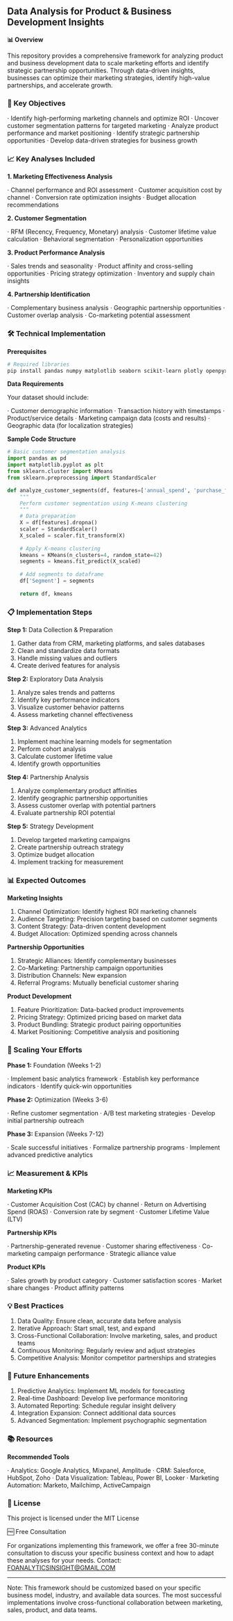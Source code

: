 ## Data Analysis for Product & Business Development Insights

 **📊 Overview**

This repository provides a comprehensive framework for analyzing product and business development data to scale marketing efforts and identify strategic partnership opportunities. Through data-driven insights, businesses can optimize their marketing strategies, identify high-value partnerships, and accelerate growth.

### 🎯 Key Objectives

· Identify high-performing marketing channels and optimize ROI
· Uncover customer segmentation patterns for targeted marketing
· Analyze product performance and market positioning
· Identify strategic partnership opportunities
· Develop data-driven strategies for business growth

### 📈 Key Analyses Included

**1. Marketing Effectiveness Analysis**

· Channel performance and ROI assessment
· Customer acquisition cost by channel
· Conversion rate optimization insights
· Budget allocation recommendations

**2. Customer Segmentation**

· RFM (Recency, Frequency, Monetary) analysis
· Customer lifetime value calculation
· Behavioral segmentation
· Personalization opportunities

**3. Product Performance Analysis**

· Sales trends and seasonality
· Product affinity and cross-selling opportunities
· Pricing strategy optimization
· Inventory and supply chain insights

**4. Partnership Identification**

· Complementary business analysis
· Geographic partnership opportunities
· Customer overlap analysis
· Co-marketing potential assessment

### 🛠️ Technical Implementation

**Prerequisites**

```bash
# Required libraries
pip install pandas numpy matplotlib seaborn scikit-learn plotly openpyxl
```

**Data Requirements**

Your dataset should include:

· Customer demographic information
· Transaction history with timestamps
· Product/service details
· Marketing campaign data (costs and results)
· Geographic data (for localization strategies)

**Sample Code Structure**

```python
# Basic customer segmentation analysis
import pandas as pd
import matplotlib.pyplot as plt
from sklearn.cluster import KMeans
from sklearn.preprocessing import StandardScaler

def analyze_customer_segments(df, features=['annual_spend', 'purchase_frequency']):
    """
    Perform customer segmentation using K-means clustering
    """
    # Data preparation
    X = df[features].dropna()
    scaler = StandardScaler()
    X_scaled = scaler.fit_transform(X)
    
    # Apply K-means clustering
    kmeans = KMeans(n_clusters=4, random_state=42)
    segments = kmeans.fit_predict(X_scaled)
    
    # Add segments to dataframe
    df['Segment'] = segments
    
    return df, kmeans
```

### 📋 Implementation Steps

**Step 1:** Data Collection & Preparation

1. Gather data from CRM, marketing platforms, and sales databases
2. Clean and standardize data formats
3. Handle missing values and outliers
4. Create derived features for analysis

**Step 2:** Exploratory Data Analysis

1. Analyze sales trends and patterns
2. Identify key performance indicators
3. Visualize customer behavior patterns
4. Assess marketing channel effectiveness

**Step 3:** Advanced Analytics

1. Implement machine learning models for segmentation
2. Perform cohort analysis
3. Calculate customer lifetime value
4. Identify growth opportunities

**Step 4:** Partnership Analysis

1. Analyze complementary product affinities
2. Identify geographic partnership opportunities
3. Assess customer overlap with potential partners
4. Evaluate partnership ROI potential

**Step 5:** Strategy Development

1. Develop targeted marketing campaigns
2. Create partnership outreach strategy
3. Optimize budget allocation
4. Implement tracking for measurement

### 📊 Expected Outcomes

**Marketing Insights**

1. Channel Optimization: Identify highest ROI marketing channels
2. Audience Targeting: Precision targeting based on customer segments
3. Content Strategy: Data-driven content development
4. Budget Allocation: Optimized spending across channels

**Partnership Opportunities**

1. Strategic Alliances: Identify complementary businesses
2. Co-Marketing: Partnership campaign opportunities
3. Distribution Channels: New expansion
4. Referral Programs: Mutually beneficial customer sharing

**Product Development**

1. Feature Prioritization: Data-backed product improvements
2. Pricing Strategy: Optimized pricing based on market data
3. Product Bundling: Strategic product pairing opportunities
4. Market Positioning: Competitive analysis and positioning

### 🚀 Scaling Your Efforts

**Phase 1:** Foundation (Weeks 1-2)

· Implement basic analytics framework
· Establish key performance indicators
· Identify quick-win opportunities

**Phase 2:** Optimization (Weeks 3-6)

· Refine customer segmentation
· A/B test marketing strategies
· Develop initial partnership outreach

**Phase 3:** Expansion (Weeks 7-12)

· Scale successful initiatives
· Formalize partnership programs
· Implement advanced predictive analytics

### 📈 Measurement & KPIs

**Marketing KPIs**

· Customer Acquisition Cost (CAC) by channel
· Return on Advertising Spend (ROAS)
· Conversion rate by segment
· Customer Lifetime Value (LTV)

**Partnership KPIs**

· Partnership-generated revenue
· Customer sharing effectiveness
· Co-marketing campaign performance
· Strategic alliance value

**Product KPIs**

· Sales growth by product category
· Customer satisfaction scores
· Market share changes
· Product affinity patterns

### 💡 Best Practices

1. Data Quality: Ensure clean, accurate data before analysis
2. Iterative Approach: Start small, test, and expand
3. Cross-Functional Collaboration: Involve marketing, sales, and product teams
4. Continuous Monitoring: Regularly review and adjust strategies
5. Competitive Analysis: Monitor competitor partnerships and strategies

### 🔮 Future Enhancements

1. Predictive Analytics: Implement ML models for forecasting
2. Real-time Dashboard: Develop live performance monitoring
3. Automated Reporting: Schedule regular insight delivery
4. Integration Expansion: Connect additional data sources
5. Advanced Segmentation: Implement psychographic segmentation

### 📚 Resources

**Recommended Tools**

· Analytics: Google Analytics, Mixpanel, Amplitude
· CRM: Salesforce, HubSpot, Zoho
· Data Visualization: Tableau, Power BI, Looker
· Marketing Automation: Marketo, Mailchimp, ActiveCampaign

### 📄 License

This project is licensed under the MIT License

🆓 Free Consultation

For organizations implementing this framework, we offer a free 30-minute consultation to discuss your specific business context and how to adapt these analyses for your needs.
Contact: FOANALYTICSINSIGHT@GMAIL.COM

---

Note: This framework should be customized based on your specific business model, industry, and available data sources. The most successful implementations involve cross-functional collaboration between marketing, sales, product, and data teams.
